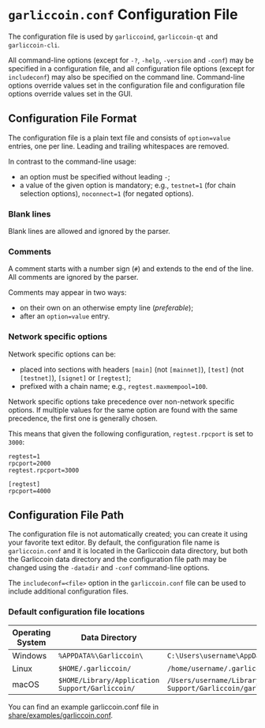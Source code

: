 # `garliccoin.conf` Configuration File

The configuration file is used by `garliccoind`, `garliccoin-qt` and `garliccoin-cli`.

All command-line options (except for `-?`, `-help`, `-version` and `-conf`) may be specified in a configuration file, and all configuration file options (except for `includeconf`) may also be specified on the command line. Command-line options override values set in the configuration file and configuration file options override values set in the GUI.

## Configuration File Format

The configuration file is a plain text file and consists of `option=value` entries, one per line. Leading and trailing whitespaces are removed.

In contrast to the command-line usage:
- an option must be specified without leading `-`;
- a value of the given option is mandatory; e.g., `testnet=1` (for chain selection options), `noconnect=1` (for negated options).

### Blank lines

Blank lines are allowed and ignored by the parser.

### Comments

A comment starts with a number sign (`#`) and extends to the end of the line. All comments are ignored by the parser.

Comments may appear in two ways:
- on their own on an otherwise empty line (_preferable_);
- after an `option=value` entry.

### Network specific options

Network specific options can be:
- placed into sections with headers `[main]` (not `[mainnet]`), `[test]` (not `[testnet]`), `[signet]` or `[regtest]`;
- prefixed with a chain name; e.g., `regtest.maxmempool=100`.

Network specific options take precedence over non-network specific options.
If multiple values for the same option are found with the same precedence, the
first one is generally chosen.

This means that given the following configuration, `regtest.rpcport` is set to `3000`:

```
regtest=1
rpcport=2000
regtest.rpcport=3000

[regtest]
rpcport=4000
```

## Configuration File Path

The configuration file is not automatically created; you can create it using your favorite text editor. By default, the configuration file name is `garliccoin.conf` and it is located in the Garliccoin data directory, but both the Garliccoin data directory and the configuration file path may be changed using the `-datadir` and `-conf` command-line options.

The `includeconf=<file>` option in the `garliccoin.conf` file can be used to include additional configuration files.

### Default configuration file locations

Operating System | Data Directory | Example Path
-- | -- | --
Windows | `%APPDATA%\Garliccoin\` | `C:\Users\username\AppData\Roaming\Garliccoin\garliccoin.conf`
Linux | `$HOME/.garliccoin/` | `/home/username/.garliccoin/garliccoin.conf`
macOS | `$HOME/Library/Application Support/Garliccoin/` | `/Users/username/Library/Application Support/Garliccoin/garliccoin.conf`

You can find an example garliccoin.conf file in [share/examples/garliccoin.conf](../share/examples/garliccoin.conf).
